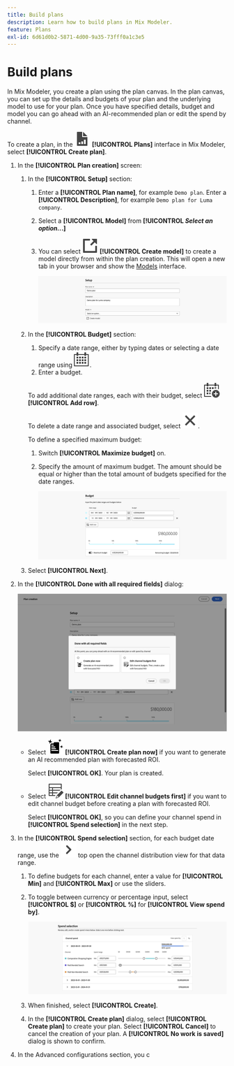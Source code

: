 ```yaml
---
title: Build plans
description: Learn how to build plans in Mix Modeler.
feature: Plans
exl-id: 6d61d0b2-5871-4d00-9a35-73fff0a1c3e5
---
```


# Build plans

In Mix Modeler, you create a plan using the plan canvas. In the plan canvas, you can set up the details and budgets of your plan and the underlying model to use for your plan. Once you have specified details, budget and model you can go ahead with an AI-recommended plan or edit the spend by channel.

To create a plan, in the ![PLan](/help/assets/icons/FileChart.svg) **[!UICONTROL Plans]** interface in Mix Modeler, select **[!UICONTROL Create plan]**.

1. In the **[!UICONTROL Plan creation]** screen:

    1. In the **[!UICONTROL Setup]** section:

        1. Enter a **[!UICONTROL Plan name]**, for example `Demo plan`. Enter a **[!UICONTROL Description]**, for example `Demo plan for Luma company`.
        1. Select a **[!UICONTROL Model]** from **[!UICONTROL _Select an option.._.]**
        1. You can select ![LinkOut](/help/assets/icons/LinkOut.svg) **[!UICONTROL Create model]** to create a model directly from within the plan creation. This will open a new tab in your browser and show the [Models](../models/overview.md) interface.

           ![Plan Setup](/help/assets/plan-setup.png)

    1. In the **[!UICONTROL Budget]** section:

        1. Specify a date range, either by typing dates or selecting a date range using ![Calendar](/help/assets/icons/Calendar.svg).
        1. Enter a budget.
        
       To add additional date ranges, each with their budget, select ![CalendarAdd](/help/assets/icons/CalendarAdd.svg) **[!UICONTROL Add row]**.
        
       To delete a date range and associated budget, select ![Close](/help/assets/icons/Close.svg).

       To define a specified maximum budget:
       
       1. Switch **[!UICONTROL Maximize budget]** on.
       1. Specify the amount of maximum budget. The amount should be equal or higher than the total amount of budgets specified for the date ranges.

          ![Plan budget](/help/assets/plan-budget.png)

    1. Select **[!UICONTROL Next]**.

1. In the **[!UICONTROL Done with all required fields]** dialog:

    ![Plan Done](/help/assets/plan-done-required-fields.png)

    * Select ![NewPlan](../assets/icons/NewPlan.svg) **[!UICONTROL Create plan now]** if you want to generate an AI recommended plan with forecasted ROI.

      Select **[!UICONTROL OK]**. Your plan is created.


    * Select ![TableEdit](/help/assets/icons/TableEdit.svg) **[!UICONTROL Edit channel budgets first]** if you want to edit channel budget before creating a plan with forecasted ROI.

      Select **[!UICONTROL OK]**, so you can define your channel spend in **[!UICONTROL Spend selection]** in the next step.

    

1. In the **[!UICONTROL Spend selection]** section, for each budget date range, use the ![Chevron](/help/assets/icons/ChevronRight.svg) top open the channel distribution view for that data range.

    1. To define budgets for each channel, enter a value for **[!UICONTROL Min]** and **[!UICONTROL Max]** or use the sliders.

    1. To toggle between currency or percentage input, select **[!UICONTROL $]** or **[!UICONTROL %]** for **[!UICONTROL View spend by]**.

       ![Spend selection](/help/assets/plan-spend-selection.png)

    1. When finished, select **[!UICONTROL Create]**. 

    1. In the **[!UICONTROL Create plan]** dialog, select **[!UICONTROL Create plan]** to create your plan. Select **[!UICONTROL Cancel]** to cancel the creation of your plan. A **[!UICONTROL No work is saved]** dialog is shown to confirm.

1. In the Advanced configurations section, you c